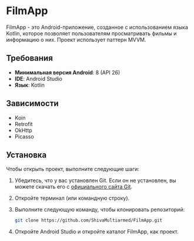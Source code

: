 # FilmApp

FilmApp - это Android-приложение, созданное с использованием языка Kotlin, которое позволяет пользователям просматривать фильмы и информацию о них. Проект использует паттерн MVVM.

## Требования

- **Минимальная версия Android**: 8 (API 26)
- **IDE**: Android Studio
- **Язык**: Kotlin


## Зависимости

- Koin
- Retrofit
- OkHttp
- Picasso

## Установка

Чтобы открыть проект, выполните следующие шаги:

1. Убедитесь, что у вас установлен Git. Если он не установлен, вы можете скачать его с [официального сайта Git](https://git-scm.com/downloads).
2. Откройте терминал (или командную строку).
3. Выполните следующую команду, чтобы клонировать репозиторий:

   ```bash
   git clone https://github.com/ShivaMultiarmed/FilmApp.git

4. Откройте Android Studio и откройте каталог FilmApp, как проект.
